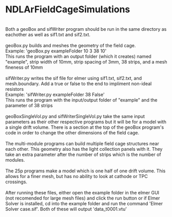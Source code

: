 # NDLArFieldCageSimulations
<br />
Both a geoBox and sifWriter program should be run in the same directory as eachother as well as sif1.txt and sif2.txt.<br />
<br />
geoBox.py builds and meshes the geometry of the field cage.<br />
Example: 'geoBox.py exampleFolder 10 3 38 10'<br />
This runs the program with an output folder (which it creates) named "example", strip width of 10mm, strip spacing of 3mm, 38 strips, and a mesh fineness of 10mm<br />
<br />
sifWriter.py writes the sif file for elmer using sif1.txt, sif2.txt, and mesh.boundary. Add a true or false to the end to impliment non-ideal resistors<br />
Example: 'sifWriter.py exampleFolder 38 False'<br />
This runs the program with the input/output folder of "example" and the parameter of 38 strips<br />
<br />
geoBoxSingleVol.py and sifWriterSingleVol.py take the same input parameters as their other respective programs but it will be for a model with a single drift volume. There is a section at the top of the geoBox program's code in order to change the other dimensions of the field cage.<br />
<br />
The multi-module programs can build multiple field cage structures near each other. This geometry also has the light collection panels with it. They take an extra parameter after the number of strips which is the number of modules.<br />
<br />
The 25p programs make a model which is one half of one drift volume. This allows for a finer mesh, but has no ability to look at cathode or TPC crossings.<br />
<br />
After running these files, either open the example folder in the elmer GUI (not recomended for large mesh files) and click the run button or if Elmer Solver is installed, cd into the example folder and run the command 'Elmer Solver case.sif'. Both of these will output 'data_t0001.vtu'<br />
